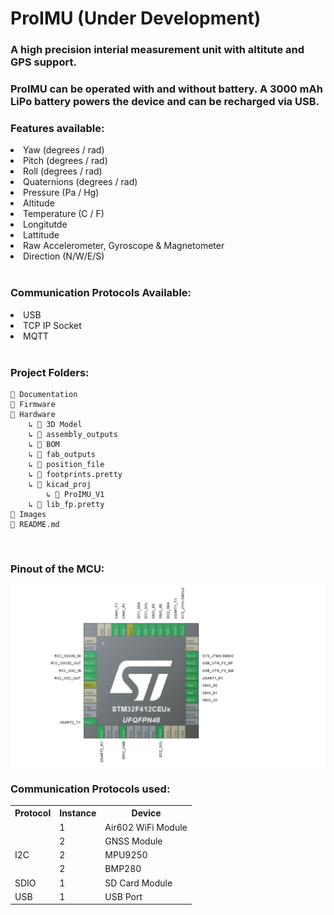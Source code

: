# ProIMU (Under Development)
### A high precision interial measurement unit with altitute and GPS support.

### ProIMU can be operated with and without battery. A 3000 mAh LiPo battery powers the device and can be recharged via USB.

### Features available: 
<li>Yaw  (degrees / rad)</li>
<li>Pitch  (degrees / rad)</li>
<li>Roll   (degrees / rad)</li>
<li>Quaternions (degrees / rad)</li>
<li>Pressure (Pa / Hg)</li>
<li>Altitude </li>
<li>Temperature (C / F) </li>
<li>Longitutde </li>
<li>Lattitude </li>
<li>Raw Accelerometer, Gyroscope & Magnetometer </li>
<li>Direction (N/W/E/S) </li>
</br>

### Communication Protocols Available:

<li>USB</li>
<li>TCP IP Socket</li>
<li>MQTT</li>
</br>


### Project Folders:

    📁 Documentation
    📁 Firmware
    📁 Hardware
        ↳ 📁 3D Model
        ↳ 📁 assembly_outputs
        ↳ 📁 BOM
        ↳ 📁 fab_outputs
        ↳ 📁 position_file
        ↳ 📁 footprints.pretty
        ↳ 📁 kicad_proj
            ↳ 📁 ProIMU_V1
        ↳ 📁 lib_fp.pretty
    📁 Images
    📄 README.md

</br>

### Pinout of the MCU:
<img src="Images/Pinout.png">

</br>

### Communication Protocols used:

<table>
    <tr>
        <th> Protocol
        <th> Instance
        <th> Device
    <!-- </tr>
        <tr>
        <td> UART
        <td> 1
        <td> Debug/Console
    </tr> -->
    <!-- <tr>
        <td> 
        <td> 2
        <td> RS232
    </tr> -->
    <tr>
        <td> 
        <td> 1
        <td> Air602 WiFi Module
    </tr>
    <tr>
        <td> 
        <td> 2
        <td> GNSS Module
    </tr>
    <tr>
        <td> I2C
        <td> 2
        <td> MPU9250
    </tr>
    <tr>
        <td> 
        <td> 2
        <td> BMP280
    <!-- </tr>
        <tr>
        <td> 
        <td> 3
        <td> Fuel Gauge
    </tr> -->
    </tr>
    <!-- <tr>
        <td> SPI
        <td> 1
        <td> MPU9250
    </tr> -->
    <tr>
        <td> SDIO
        <td> 1
        <td> SD Card Module
    </tr>
    <tr>
        <td> USB 
        <td> 1
        <td> USB Port
    </tr>
</table>
</br>




